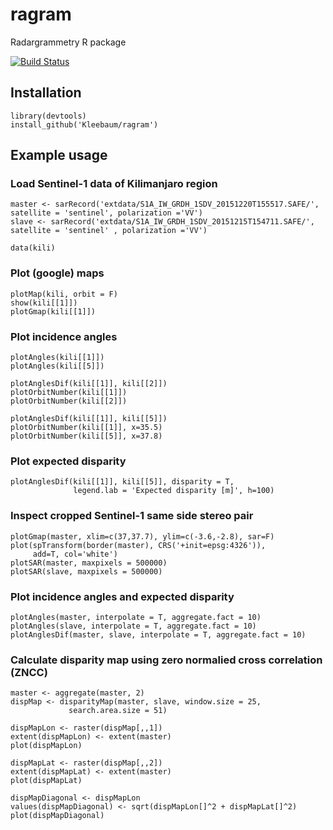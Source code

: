 # ragram
Radargrammetry R package

[![Build Status](https://travis-ci.org/kleebaum/ragram.svg?branch=master)](https://travis-ci.org/kleebaum/ragram)

## Installation
```
library(devtools)
install_github('Kleebaum/ragram')
```

## Example usage

### Load Sentinel-1 data of Kilimanjaro region
```
master <- sarRecord('extdata/S1A_IW_GRDH_1SDV_20151220T155517.SAFE/', satellite = 'sentinel', polarization ='VV') 
slave <- sarRecord('extdata/S1A_IW_GRDH_1SDV_20151215T154711.SAFE/', satellite = 'sentinel' , polarization ='VV')

data(kili)
```

### Plot (google) maps
```
plotMap(kili, orbit = F)
show(kili[[1]])
plotGmap(kili[[1]])
```

### Plot incidence angles
```
plotAngles(kili[[1]])
plotAngles(kili[[5]])

plotAnglesDif(kili[[1]], kili[[2]])
plotOrbitNumber(kili[[1]])
plotOrbitNumber(kili[[2]])

plotAnglesDif(kili[[1]], kili[[5]])
plotOrbitNumber(kili[[1]], x=35.5)
plotOrbitNumber(kili[[5]], x=37.8)
```

### Plot expected disparity
```
plotAnglesDif(kili[[1]], kili[[5]], disparity = T,
              legend.lab = 'Expected disparity [m]', h=100)
```

### Inspect cropped Sentinel-1 same side stereo pair
```
plotGmap(master, xlim=c(37,37.7), ylim=c(-3.6,-2.8), sar=F)
plot(spTransform(border(master), CRS('+init=epsg:4326')), 
     add=T, col='white')
plotSAR(master, maxpixels = 500000)
plotSAR(slave, maxpixels = 500000)
```

### Plot incidence angles and expected disparity
```
plotAngles(master, interpolate = T, aggregate.fact = 10)
plotAngles(slave, interpolate = T, aggregate.fact = 10)
plotAnglesDif(master, slave, interpolate = T, aggregate.fact = 10)
```

### Calculate disparity map using zero normalied cross correlation (ZNCC)
```
master <- aggregate(master, 2)
dispMap <- disparityMap(master, slave, window.size = 25,
             search.area.size = 51)

dispMapLon <- raster(dispMap[,,1])
extent(dispMapLon) <- extent(master)
plot(dispMapLon)

dispMapLat <- raster(dispMap[,,2])
extent(dispMapLat) <- extent(master)
plot(dispMapLat)

dispMapDiagonal <- dispMapLon
values(dispMapDiagonal) <- sqrt(dispMapLon[]^2 + dispMapLat[]^2)
plot(dispMapDiagonal)
```
